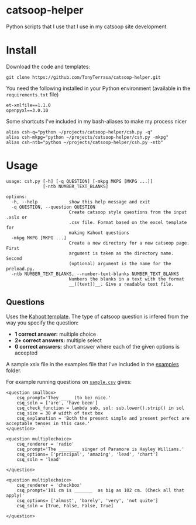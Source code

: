 # catsoop-helper
Python scripts that I use that I use in my catsoop site development

# Install
Download the code and templates: 
```
git clone https://github.com/TonyTerrasa/catsoop-helper.git
```

You need the following installed in your Python environment (available in the `requirements.txt` file)
```
et-xmlfile==1.1.0
openpyxl==3.0.10
```

Some shortcuts I've included in my bash-aliases to make my process nicer
```
alias csh-q="python ~/projects/catsoop-helper/csh.py -q"
alias csh-mkpg="python ~/projects/catsoop-helper/csh.py -mkpg"
alias csh-ntb="python ~/projects/catsoop-helper/csh.py -ntb"
```

# Usage
```
usage: csh.py [-h] [-q QUESTION] [-mkpg MKPG [MKPG ...]]
              [-ntb NUMBER_TEXT_BLANKS]

options:
  -h, --help            show this help message and exit
  -q QUESTION, --question QUESTION
                        Create catsoop style questions from the input .xslx or
                        .csv file. Format based on the excel template for
                        making Kahoot questions
  -mkpg MKPG [MKPG ...]
                        Create a new directory for a new catsoop page. First
                        argument is taken as the directory name. Second
                        (optional) argument is the name for the preload.py.
  -ntb NUMBER_TEXT_BLANKS, --number-text-blanks NUMBER_TEXT_BLANKS
                        Numbers the blanks in a text with the format
                        __([text])__. Give a readable text file.
```


## Questions 

Uses the [Kahoot template](https://kahoot.com/blog/2018/08/23/import-kahoot-from-spreadsheet/). The type of catsoop question is infered from the way you specify the question: 
- __1 correct answer:__ multiple choice
- __2+ correct answers:__ multiple select
- __0 correct answers:__ short answer where each of the given options is accepted

A sample xslx file in the examples file that I've included in the [examples](examples) folder. 

For example running questions on [`sample.csv`](examples/sample.csv) gives: 
```
<question smallbox>
    csq_prompt='They ____ (to be) nice.'
    csq_soln = ['are', 'have been']
    csq_check_function = lambda sub, sol: sub.lower().strip() in sol
    csq_size = 30 # width of text box
    csq_explanation = 'Both the present simple and present perfect are acceptable tenses in this case.'
</question>

<question multiplechoice>
    csq_renderer = 'radio'
    csq_prompt='The ________ singer of Paramore is Hayley Williams.'
    csq_options= ['principal', 'amazing', 'lead', 'chart']
    csq_soln = 'lead'

</question>

<question multiplechoice>
    csq_renderer = 'checkbox'
    csq_prompt='101 cm is _______  as big as 102 cm. (Check all that apply)'
    csq_options= ['almost', 'barely', 'very', 'not quite']
    csq_soln = [True, False, False, True]

</question> 

```
